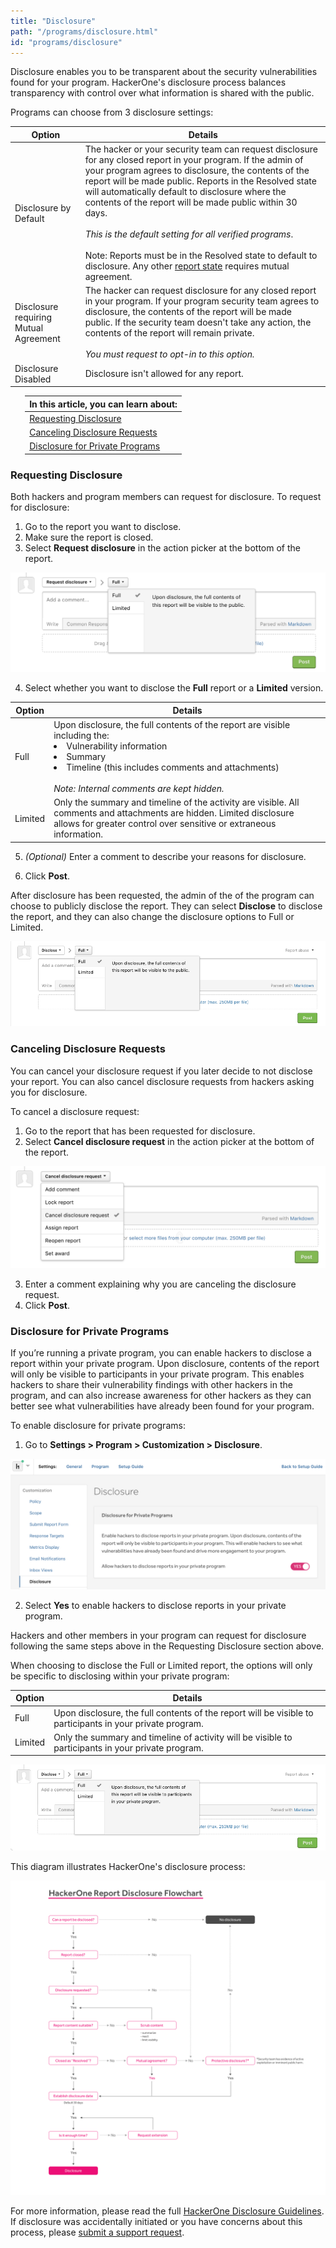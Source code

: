 ```yaml
---
title: "Disclosure"
path: "/programs/disclosure.html"
id: "programs/disclosure"
---
```


<style>
.contents {
  margin-left: 1.45rem;
  margin-right: 1.45rem;
  border-radius: 0.3em;
  width: 60%;
}
</style>


Disclosure enables you to be transparent about the security vulnerabilities found for your program. HackerOne's disclosure process balances transparency with control over what information is shared with the public.  

Programs can choose from 3 disclosure settings:

Option | Details
------ | -------
Disclosure by Default | The hacker or your security team can request disclosure for any closed report in your program. If the admin of your program agrees to disclosure, the contents of the report will be made public. Reports in the Resolved state will automatically default to disclosure where the contents of the report will be made public within 30 days.<br> <br>*This is the default setting for all verified programs*.<br><br>Note: Reports must be in the Resolved state to default to disclosure. Any other [report state](/programs/report-states.html) requires mutual agreement.
Disclosure requiring Mutual Agreement | The hacker can request disclosure for any closed report in your program. If your program security team agrees to disclosure, the contents of the report will be made public. If the security team doesn't take any action, the contents of the report will remain private. <br><br>*You must request to opt-in to this option.*
Disclosure Disabled | Disclosure isn't allowed for any report.

<div class="background contents" markdown="1">

In this article, you can learn about: |
------------------------------------- |
[Requesting Disclosure](#requesting) |
[Canceling Disclosure Requests](#canceling) |
[Disclosure for Private Programs](#disclosure) |
</div>

<h3 id="requesting">Requesting Disclosure</h3>

Both hackers and program members can request for disclosure. To request for disclosure:
1. Go to the report you want to disclose.
2. Make sure the report is closed.
3. Select **Request disclosure** in the action picker at the bottom of the report.

![Request Disclosure](./images/disclosure-1.png)

4. Select whether you want to disclose the **Full** report or a **Limited** version.

Option | Details
------ | -------
Full | Upon disclosure, the full contents of the report are visible including the:<li>Vulnerability information</li><li>Summary</li><li>Timeline (this includes comments and attachments)</li><br>*Note: Internal comments are kept hidden.*  
Limited | Only the summary and timeline of the activity are visible. All comments and attachments are hidden. Limited disclosure allows for greater control over sensitive or extraneous information.

5. *(Optional)* Enter a comment to describe your reasons for disclosure.

6. Click **Post**.    

After disclosure has been requested, the admin of the of the program can choose to publicly disclose the report. They can select **Disclose** to disclose the report, and they can also change the disclosure options to Full or Limited.

![Disclose](./images/disclosure-2.png)

<h3 id="canceling">Canceling Disclosure Requests</h3>

You can cancel your disclosure request if you later decide to not disclose your report. You can also cancel disclosure requests from hackers asking you for disclosure.

To cancel a disclosure request:
1. Go to the report that has been requested for disclosure.
2. Select **Cancel disclosure request** in the action picker at the bottom of the report.

![cancel disclosure request](./images/cancel-disclosure-request.png)

3. Enter a comment explaining why you are canceling the disclosure request.
4. Click **Post**.

<h3 id="disclosure">Disclosure for Private Programs</h3>

If you’re running a private program, you can enable hackers to disclose a report within your private program. Upon disclosure, contents of the report will only be visible to participants in your private program. This enables hackers to share their vulnerability findings with other hackers in the program, and can also increase awareness for other hackers as they can better see what vulnerabilities have already been found for your program.  

To enable disclosure for private programs:
1. Go to **Settings > Program > Customization > Disclosure**.

![disclosure settings](./images/disclosure-5.png)

2. Select **Yes** to enable hackers to disclose reports in your private program.

Hackers and other members in your program can request for disclosure following the same steps above in the Requesting Disclosure section above.

When choosing to disclose the Full or Limited report, the options will only be specific to disclosing within your private program:

Option | Details
------ | -------
Full | Upon disclosure, the full contents of the report will be visible to participants in your private program.
Limited | Only the summary and timeline of activity will be visible to participants in your private program.

![disclose for private program](./images/disclosure-3.png)

This diagram illustrates HackerOne's disclosure process:

![disclosure flowchart](./images/disclosure-4.png)

For more information, please read the full [HackerOne Disclosure Guidelines](https://hackerone.com/disclosure-guidelines). If disclosure was accidentally initiated or you have concerns about this process, please [submit a support request](https://support.hackerone.com/hc/en-us/requests/new).
